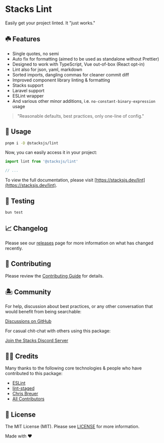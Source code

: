 # Stacks Lint

Easily get your project linted. It "just works."

## ☘️ Features

- Single quotes, no semi
- Auto fix for formatting (aimed to be used as standalone without Prettier)
- Designed to work with TypeScript, Vue out-of-box (React opt-in)
- Lint also for json, yaml, markdown
- Sorted imports, dangling commas for cleaner commit diff
- Improved component library linting & formatting
- Stacks support
- Laravel support
- ESLint wrapper
- And various other minor additions, i.e. `no-constant-binary-expression` usage

> "Reasonable defaults, best practices, only one-line of config."

## 🤖 Usage

```bash
pnpm i -D @stacksjs/lint
```

Now, you can easily access it in your project:

```js
import lint from '@stacksjs/lint'

// ...
```

To view the full documentation, please visit [https://stacksjs.dev/lint](https://stacksjs.dev/lint).

## 🧪 Testing

```bash
bun test
```

## 📈 Changelog

Please see our [releases](https://github.com/stacksjs/stacks/releases) page for more information on what has changed recently.

## 🚜 Contributing

Please review the [Contributing Guide](https://github.com/stacksjs/contributing) for details.

## 🏝 Community

For help, discussion about best practices, or any other conversation that would benefit from being searchable:

[Discussions on GitHub](https://github.com/stacksjs/stacks/discussions)

For casual chit-chat with others using this package:

[Join the Stacks Discord Server](https://discord.ow3.org)

## 🙏🏼 Credits

Many thanks to the following core technologies & people who have contributed to this package:

- [ESLint](https://github.com/eslint/eslint)
- [lint-staged](https://github.com/okonet/lint-staged)
- [Chris Breuer](https://github.com/chrisbbreuer)
- [All Contributors](../../contributors)

## 📄 License

The MIT License (MIT). Please see [LICENSE](https://github.com/stacksjs/stacks/tree/main/LICENSE.md) for more information.

Made with ❤️
